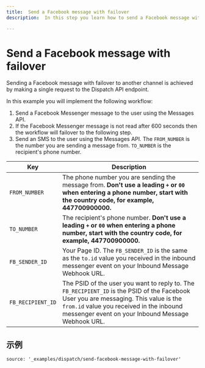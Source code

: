 ```yaml
---
title:  Send a Facebook message with failover
description:  In this step you learn how to send a Facebook message with automatic failover to SMS using the Dispatch API. This step demonstrates a simple workflow where if the `messenger` message is not read after 600 seconds, automatic failover occurs, and an SMS is then sent.

---
```


Send a Facebook message with failover
=====================================

Sending a Facebook message with failover to another channel is achieved by making a single request to the Dispatch API endpoint.

In this example you will implement the following workflow:

1. Send a Facebook Messenger message to the user using the Messages API.
2. If the Facebook Messenger message is not read after 600 seconds then the workflow will failover to the following step.
3. Send an SMS to the user using the Messages API. The `FROM_NUMBER` is the number you are sending a message from. `TO_NUMBER` is the recipient's phone number.

|Key | Description|
|-- | --|
|`FROM_NUMBER` | The phone number you are sending the message from. **Don't use a leading `+` or `00` when entering a phone number, start with the country code, for example, 447700900000\.** |
|`TO_NUMBER` | The recipient's phone number. **Don't use a leading `+` or `00` when entering a phone number, start with the country code, for example, 447700900000\.** |
|`FB_SENDER_ID` | Your Page ID. The `FB_SENDER_ID` is the same as the `to.id` value you received in the inbound messenger event on your Inbound Message Webhook URL.|
|`FB_RECIPIENT_ID` | The PSID of the user you want to reply to. The `FB_RECIPIENT_ID` is the PSID of the Facebook User you are messaging. This value is the `from.id` value you received in the inbound messenger event on your Inbound Message Webhook URL.|

示例
---

```code_snippets
source: '_examples/dispatch/send-facebook-message-with-failover'
```

